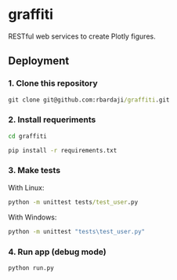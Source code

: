# graffiti

RESTful web services to create Plotly figures.

## Deployment

### 1. Clone this repository

```cmd
git clone git@github.com:rbardaji/graffiti.git
```

### 2. Install requeriments

```cmd
cd graffiti

pip install -r requirements.txt
```

### 3. Make tests

With Linux:
```cmd
python -m unittest tests/test_user.py
```

With Windows:
```cmd
python -m unittest "tests\test_user.py"
```

### 4. Run app (debug mode)

```
python run.py
```
